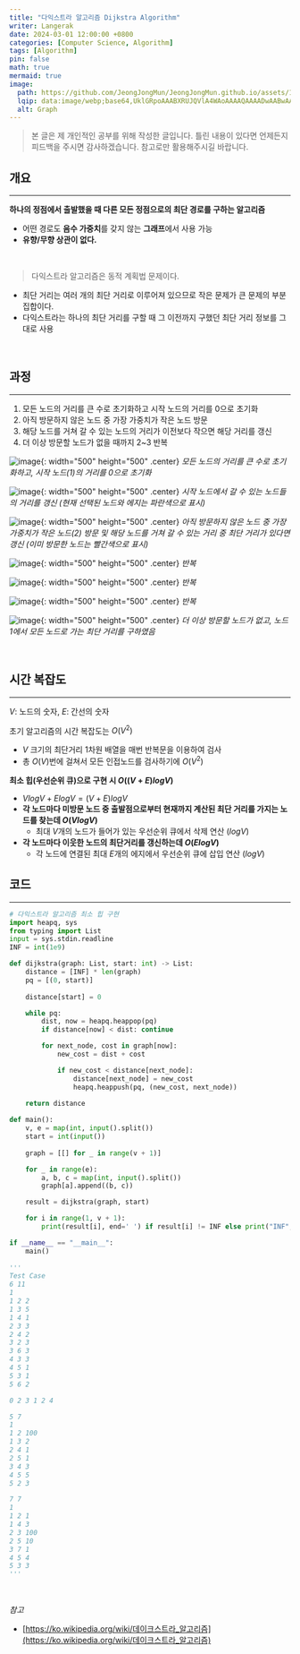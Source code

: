 ```yaml
---
title: "다익스트라 알고리즘 Dijkstra Algorithm"
writer: Langerak
date: 2024-03-01 12:00:00 +0800
categories: [Computer Science, Algorithm]
tags: [Algorithm]
pin: false
math: true
mermaid: true
image:
  path: https://github.com/JeongJongMun/JeongJongMun.github.io/assets/101979073/db523190-4433-4327-b1c4-3584b7632baa
  lqip: data:image/webp;base64,UklGRpoAAABXRUJQVlA4WAoAAAAQAAAADwAABwAAQUxQSDIAAAARL0AmbZurmr57yyIiqE8oiG0bejIYEQTgqiDA9vqnsUSI6H+oAERp2HZ65qP/VIAWAFZQOCBCAAAA8AEAnQEqEAAIAAVAfCWkAALp8sF8rgRgAP7o9FDvMCkMde9PK7euH5M1m6VWoDXf2FkP3BqV0ZYbO6NA/VFIAAAA
  alt: Graph
---
```

> 본 글은 제 개인적인 공부를 위해 작성한 글입니다. 틀린 내용이 있다면 언제든지 피드백을 주시면 감사하겠습니다. 참고로만 활용해주시길 바랍니다.


## 개요

---

**하나의 정점에서 출발했을 때 다른 모든 정점으로의 최단 경로를 구하는 알고리즘**
  - 어떤 경로도 **음수 가중치**를 갖지 않는 **그래프**에서 사용 가능
  - **유향/무향 상관이 없다.**

<br/>

> 다익스트라 알고리즘은 동적 계획법 문제이다.

- 최단 거리는 여러 개의 최단 거리로 이루어져 있으므로 작은 문제가 큰 문제의 부분 집합이다.
- 다익스트라는 하나의 최단 거리를 구할 때 그 이전까지 구했던 최단 거리 정보를 그대로 사용

<br/>

## 과정

---
1. 모든 노드의 거리를 큰 수로 초기화하고 시작 노드의 거리를 0으로 초기화
2. 아직 방문하지 않은 노드 중 가장 가중치가 작은 노드 방문
3. 해당 노드를 거쳐 갈 수 있는 노드의 거리가 이전보다 작으면 해당 거리를 갱신
4. 더 이상 방문할 노드가 없을 때까지 2~3 반복

![image](https://github.com/JeongJongMun/JeongJongMun.github.io/assets/101979073/000cff0a-289f-4f58-b29b-82807795b87a){: width="500" height="500" .center}
_모든 노드의 거리를 큰 수로 초기화하고, 시작 노드(1)의 거리를 0으로 초기화_

![image](https://github.com/JeongJongMun/JeongJongMun.github.io/assets/101979073/c3c7751f-a613-40f3-bed2-7c2c86aa15ed){: width="500" height="500" .center}
_시작 노드에서 갈 수 있는 노드들의 거리를 갱신 (현재 선택된 노드와 에지는 파란색으로 표시)_

![image](https://github.com/JeongJongMun/JeongJongMun.github.io/assets/101979073/21e62ece-89f8-464c-aa80-d50ffa000bd1){: width="500" height="500" .center}
_아직 방문하지 않은 노드 중 가장 가중치가 작은 노드(2) 방문 및 해당 노드를 거쳐 갈 수 있는 거리 중 최단 거리가 있다면 갱신 (이미 방문한 노드는 빨간색으로 표시)_

![image](https://github.com/JeongJongMun/JeongJongMun.github.io/assets/101979073/432bab77-822a-415e-bc04-079c6df83c5f){: width="500" height="500" .center}
_반복_

![image](https://github.com/JeongJongMun/JeongJongMun.github.io/assets/101979073/7c3590b4-5954-4d78-bcc6-6a9b49ae97bb){: width="500" height="500" .center}
_반복_

![image](https://github.com/JeongJongMun/JeongJongMun.github.io/assets/101979073/ed340ffc-cc97-42bc-8a2c-3e532120b2fd){: width="500" height="500" .center}
_반복_

![image](https://github.com/JeongJongMun/JeongJongMun.github.io/assets/101979073/3c285047-3ae3-4d90-8a27-6862899e91d5){: width="500" height="500" .center}
_더 이상 방문할 노드가 없고, 노드 1에서 모든 노드로 가는 최단 거리를 구하였음_


<br/>

## 시간 복잡도

---

$V$: 노드의 숫자, $E$: 간선의 숫자

초기 알고리즘의 시간 복잡도는 $O(V^2)$
 - $V$ 크기의 최단거리 1차원 배열을 매번 반복문을 이용하여 검사
  - 총 $O(V)$번에 걸쳐서 모든 인접노드를 검사하기에 $O(V^2)$

**최소 힙(우선순위 큐)으로 구현 시 $O((V+E)log V)$**
  - $VlogV+ElogV=(V+E)logV$
  - **각 노드마다 미방문 노드 중 출발점으로부터 현재까지 계산된 최단 거리를 가지는 노드를 찾는데 $O(VlogV)$**
      - 최대 $V$개의 노드가 들어가 있는 우선순위 큐에서 삭제 연산 $(logV)$
  - **각 노드마다 이웃한 노드의 최단거리를 갱신하는데 $O(ElogV)$**
      - 각 노드에 연결된 최대 $E$개의 에지에서 우선순위 큐에 삽입 연산 $(logV)$

## 코드

---

```python
# 다익스트라 알고리즘 최소 힙 구현
import heapq, sys
from typing import List
input = sys.stdin.readline
INF = int(1e9)

def dijkstra(graph: List, start: int) -> List:
    distance = [INF] * len(graph)
    pq = [(0, start)]
    
    distance[start] = 0

    while pq:
        dist, now = heapq.heappop(pq)
        if distance[now] < dist: continue

        for next_node, cost in graph[now]:
            new_cost = dist + cost

            if new_cost < distance[next_node]:
                distance[next_node] = new_cost
                heapq.heappush(pq, (new_cost, next_node))

    return distance
    
def main():
    v, e = map(int, input().split())
    start = int(input())
    
    graph = [[] for _ in range(v + 1)]

    for _ in range(e):
        a, b, c = map(int, input().split())
        graph[a].append((b, c))

    result = dijkstra(graph, start)

    for i in range(1, v + 1):
        print(result[i], end=' ') if result[i] != INF else print("INF", end=' ')

if __name__ == "__main__":
    main()
    
'''
Test Case
6 11
1
1 2 2
1 3 5
1 4 1
2 3 3
2 4 2
3 2 3
3 6 3
4 3 3
4 5 1
5 3 1
5 6 2

0 2 3 1 2 4

5 7
1
1 2 100
1 3 2
2 4 1
2 5 1
3 4 3
4 5 5
5 2 3

7 7
1
1 2 1
1 4 3
2 3 100
2 5 10
3 7 1
4 5 4
5 3 3
'''
```

<br/>

*참고*

- [https://ko.wikipedia.org/wiki/데이크스트라_알고리즘](https://ko.wikipedia.org/wiki/데이크스트라_알고리즘)
